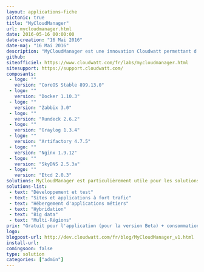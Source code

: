 ```yaml
---
layout: applications-fiche
pictonic: true
title: "MyCloudManager"
url: mycloudmanager.html
date: 2016-05-16 00:00:00
date-creation: "16 Mai 2016"
date-maj: "16 Mai 2016"
description: "MyCloudManager est une innovation Cloudwatt permettant d’administrer au jour le jour vos instances avec ensemble d’outils opensource leaders sur leurs domaines respectifs. Ainsi, MyCloudManager inclut des services de monitoring, supervision, alerting, log management, synchronisation de temps, planication de taches des instances Linux du tenant de l'utilisateur. MyCloudManager est proposé en version BETA."
github: 
siteofficiel: https://www.cloudwatt.com/fr/labs/mycloudmanager.html
sitesupport: https://support.cloudwatt.com/
composants:
 - logo: ""
   version: "CoreOS Stable 899.13.0"
 - logo: ""
   version: "Docker 1.10.3"
 - logo: ""
   version: "Zabbix 3.0"
 - logo: ""
   version: "Rundeck 2.6.2"
 - logo: ""
   version: "Graylog 1.3.4"
 - logo: ""
   version: "Artifactory 4.7.5"
 - logo: ""
   version: "Nginx 1.9.12"
 - logo: ""
   version: "SkyDNS 2.5.3a"
 - logo: ""
   version: "Etcd 2.0.3" 
solutions: MyCloudManager est particulièrement utile pour les solutions Cloudwatt suivantes :
solutions-list: 
 - text: "Développement et test"
 - text: "Sites et applications à fort trafic"
 - text: "Hébergement d'applications métiers"
 - text: "Hybridation"
 - text: "Big data"
 - text: "Multi-Régions"
prix: "Gratuit pour l'application (pour la version Beta) + consommation à l'usage"
logo: 
blogpost-url: http://dev.cloudwatt.com/fr/blog/MyCloudManager_v1.html
install-url:
comingsoon: false
type: solution
categories: ["admin"]
---
```

